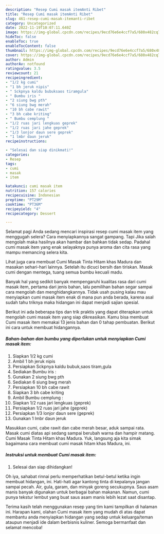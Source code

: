 ```yaml
---
description: "Resep Cumi masak itemAnti Ribet"
title: "Resep Cumi masak itemAnti Ribet"
slug: 461-resep-cumi-masak-itemanti-ribet
category: Uncategorized
date: 2022-11-19T10:07:11.640Z
image: https://img-global.cpcdn.com/recipes/9ecd76e6e4ccf7a5/680x482cq70/cumi-masak-item-foto-resep-utama.jpg
hideToc: false
enableToc: true
enableTocContent: false
thumbnail: https://img-global.cpcdn.com/recipes/9ecd76e6e4ccf7a5/680x482cq70/cumi-masak-item-foto-resep-utama.jpg
cover: https://img-global.cpcdn.com/recipes/9ecd76e6e4ccf7a5/680x482cq70/cumi-masak-item-foto-resep-utama.jpg
author: Admin
authorAv: notfound
ratingvalue: 3.5
reviewcount: 21
recipeingredient:
- "1/2 kg cumi"
- "1 bh jeruk nipis"
- " Sckpnya kaldu bubuksaos tiramgula"
- " Bumbu iris "
- "2 siung bwg pth"
- "6 siung bwg merah"
- "10 bh cabe rawit"
- "3 bh cabe kriting"
- " Bumbu cemplung "
- "1/2 ruas jari lengkuas geprek"
- "1/2 ruas jari jahe geprek"
- "1/3 lonjor daun sere geprek"
- "1 lmbr daun jeruk"
recipeinstructions:

- "Selesai dan siap dinikmati!"
categories:
- Resep
tags:
- cumi
- masak
- item

katakunci: cumi masak item 
nutrition: 157 calories
recipecuisine: Indonesian
preptime: "PT29M"
cooktime: "PT36M"
recipeyield: "4"
recipecategory: Dessert

---
```



Selamat pagi Anda sedang mencari inspirasi resep cumi masak item yang menggugah selera? Cara menyiapkannya sangat gampang. Tapi Jika salah mengolah maka hasilnya akan hambar dan bahkan tidak sedap. Padahal cumi masak item yang enak selayaknya punya aroma dan cita rasa yang mampu memancing selera kita.


Lihat juga cara membuat Cumi Masak Tinta Hitam khas Madura dan masakan sehari-hari lainnya. Setelah itu dicuci bersih dan tiriskan. Masak cumi dengan mentega, tuang semua bumbu kecuali madu.

Banyak hal yang sedikit banyak mempengaruhi kualitas rasa dari cumi masak item, pertama dari jenis bahan, lalu pemilihan bahan segar sampai cara mengolah dan menghidangkannya. Tidak usah pusing kalau mau menyiapkan cumi masak item enak di mana pun anda berada, karena asal sudah tahu triknya maka hidangan ini dapat menjadi sajian spesial.


Berikut ini ada beberapa tips dan trik praktis yang dapat diterapkan untuk mengolah cumi masak item yang siap dikreasikan. Kamu bisa membuat Cumi masak item memakai 13 jenis bahan dan 0 tahap pembuatan. Berikut ini cara untuk membuat hidangannya.

<!--inarticleads1-->

##### Bahan-bahan dan bumbu yang diperlukan untuk menyiapkan Cumi masak item:

1. Siapkan 1/2 kg cumi
1. Ambil 1 bh jeruk nipis
1. Persiapkan  Sckpnya kaldu bubuk,saos tiram,gula
1. Sediakan  Bumbu iris :
1. Gunakan 2 siung bwg pth
1. Sediakan 6 siung bwg merah
1. Persiapkan 10 bh cabe rawit
1. Siapkan 3 bh cabe kriting
1. Ambil  Bumbu cemplung :
1. Siapkan 1/2 ruas jari lengkuas (geprek)
1. Persiapkan 1/2 ruas jari jahe (geprek)
1. Persiapkan 1/3 lonjor daun sere (geprek)
1. Gunakan 1 lmbr daun jeruk


Masukkan cumi, cabe rawit dan cabe merah besar, aduk sampai rata. Masak cumi diatas api sedang sampai berubah warna dan hampir matang. Cumi Masak Tinta Hitam khas Madura. Yuk, langsung aja kita simak bagaimana cara membuat cumi masak hitam khas Madura, ini. 

<!--inarticleads2-->

##### Instruksi untuk membuat Cumi masak item:


1. Selesai dan siap dihidangkan!

Oh iya, sahabat rinnai perlu memperhatikan betul-betul ketika ingin membuat hidangan, ini. Hati-hati agar kantong tinta di kepalanya jangan sampai pecah. Air, gula, garam, dan minyak goreng secukupnya. Saus asam manis banyak digunakan untuk berbagai bahan makanan. Namun, cumi punya tekstur lembut yang buat saus asam manis lebih lezat saat disantap. 

Terima kasih telah menggunakan resep yang tim kami tampilkan di halaman ini. Harapan kami, olahan Cumi masak item yang mudah di atas dapat membantu anda menyiapkan hidangan yang sedap untuk keluarga/teman ataupun menjadi ide dalam berbisnis kuliner. Semoga bermanfaat dan selamat mencoba!

